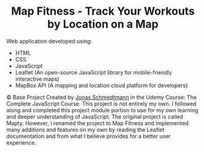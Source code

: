 <h1 align=center>Map Fitness - Track Your Workouts by Location on a Map</h1>

Web application developed using:

- HTML
- CSS
- JavaScript
- Leaflet (An open-source JavaScript library for mobile-friendly interactive maps)
- MapBox API (A mapping and location cloud platform for developers)


<p class="copyright">
    &copy; Base Project Created by
    <a class="twitter-link" target="_blank" href="https://twitter.com/jonasschmedtman">Jonas Schmedtmann</a> in the
    Udemy Course: The Complete JavaScript Course. This project is not entirely my own. I followed along and completed this project module               portion to use for my own learning and deeper understanding of JavaScript. The original project is called Mapty. However, I renamed the project     to Map Fitness and implemented many additions and features on my own by reading the Leaflet documentation and from what I believe provides for      a better user experience.
</p>
